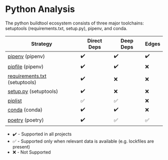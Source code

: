 # Python Analysis

The python buildtool ecosystem consists of three major toolchains: setuptools
(requirements.txt, setup.py), pipenv, and conda.

| Strategy                                    | Direct Deps        | Deep Deps          | Edges              |
| ------------------------------------------- | ------------------ | ------------------ | ------------------ |
| [pipenv][pipenv] (pipenv)                   | :heavy_check_mark: | :heavy_check_mark: | :heavy_check_mark: |
| [pipfile][pipenv] (pipenv)                  | :heavy_check_mark: | :heavy_check_mark: | :x:                |
| [requirements.txt][setuptools] (setuptools) | :heavy_check_mark: | :x:                | :x:                |
| [setup.py][setuptools] (setuptools)         | :heavy_check_mark: | :x:                | :x:                |
| [piplist][piplist]                          | :white_check_mark: | :white_check_mark: | :x:                |
| [conda][conda] (conda)                      | :heavy_check_mark: | :heavy_check_mark: | :x:                |
| [poetry][poetry] (poetry)                   | :heavy_check_mark: | :white_check_mark: | :white_check_mark: |

* :heavy_check_mark: - Supported in all projects
* :white_check_mark: - Supported only when relevant data is available (e.g. lockfiles are present)
* :x: - Not Supported

[pipenv]: python/pipenv.md
[setuptools]: python/setuptools.md
[piplist]: python/piplist.md
[conda]: python/conda.md
[poetry]: python/poetry.md
